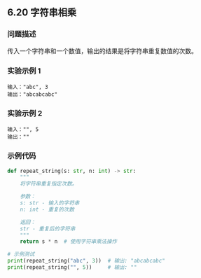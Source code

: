 ## 6.20 字符串相乘

### 问题描述
传入一个字符串和一个数值，输出的结果是将字符串重复数值的次数。

### 实验示例 1

```
输入："abc", 3
输出："abcabcabc"
```

### 实验示例 2

```
输入："", 5
输出：""
```

### 示例代码

```python
def repeat_string(s: str, n: int) -> str:
    """
    将字符串重复指定次数。

    参数：
    s: str - 输入的字符串
    n: int - 重复的次数

    返回：
    str - 重复后的字符串
    """
    return s * n  # 使用字符串乘法操作

# 示例测试
print(repeat_string("abc", 3))  # 输出: "abcabcabc"
print(repeat_string("", 5))     # 输出: ""
```

